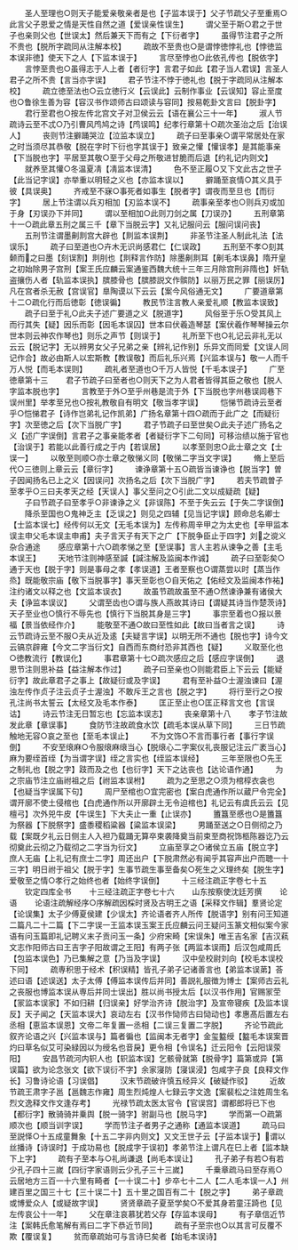 <!-- { "loadSidebar": true } -->
　　圣人至理也○则天子能爱亲敬亲者是也【子监本误于】父子节疏父子至重焉○此言父子恩爱之情是天性自然之道【爱误亲性误生】
　　谓父至于斯○君之于世子也亲则父也【世误太】然后兼天下而有之【下衍者字】
　　虽得节注君子之所不贵也【脱所字疏同从注解本校】
　　疏故不至贵也○是谓悖徳悖礼也【悖徳监本误非徳】使天下之人【下监本误于】
　　言尽至悖也○此依孔传也【脱依字】
　　言悖至贵也○虽得志于人上者【者衍字】言君子如此【君子当人君误】言圣人君子之所不贵【言当亦字误】
　　君子节注不悖于徳礼也【脱于字疏同从注解本校】
　　疏立徳至法也○云立徳行义【云误此】云制作事业【云误知】容止至度也○鲁徐生善为容【容汉书作颂师古曰颂读与容同】按易乾卦文言曰【脱卦字】
　　君行至君也○按左传北宫文子对卫侯云云【语在襄公三十一年】
　　淑人节疏诗云至不忒○乃引曹风鸤鸠之诗【鸤误鸣】纪孝行章第十○疏次圣治之后【治误人】
　　丧则节注擗踊哭泣【泣监本误立】
　　疏子曰至事亲○谓平常居处在家之时当须尽其恭敬【脱在字时下衍也字其误于】致亲之懽【懽误孝】是其能事亲【下当脱也字】平居至其敬○至于父母之所敬进甘脆而后退【约礼记内则文】
　　就养至其懽○冬温夏凊【凊监本误清】
　　色不至正履○又下文此古之世子【此当记字误】亦举重以明轻之义也【亦监本误以】
　　擗踊至哀情○其义具于彼【具误奥】
　　齐戒至不寐○事死者如事生【脱者字】谓夜而至旦也【而衍字】
　　居上节注谓以兵刃相加【刃监本误不】
　　疏事亲至孝也○则兵刃或加于身【刃误刅下并同】
　　谓以至相加○此则刀剑之属【刀误刅】
　　五刑章第十一○疏此章五刑之属三千【章下当脱云字】又礼记服问云【服问误问丧】
　　五刑节注谓墨劓剕宫大辟也【剕监本误荆】
　　非圣节注圣人制此礼法【法误乐】
　　疏子曰至道也○卉木无识尚感君仁【仁误政】
　　五刑至不孝○刻其颡而之曰墨【刻误割】剕刖也【剕释言作防】除墨劓剕耳【劓毛本误鼻】隋开皇之初始除男子宫刑【案王氏应麟云案通鉴西魏大统十三年三月除宫刑非隋也】奸轨盗攘伤人者【轨监本误执】膑膝骨也【膑膝説文作髌防】以丽万民之罪【丽误厉】凡在宫者杀无赦【宫误官】臯陶谟以下云云【案今风俗通无文】
　　广要道章第十二○疏化行而后徳彰【徳误徧】
　　教民节注言教人亲爱礼顺【教监本误致】
　　疏子曰至于礼○此夫子述广要道之义【脱道字】
　　风俗至于乐○受其风上而行其失【疑】因乐而彰【因毛本误囚】世本曰伏羲造琴瑟【案伏羲作琴琴操云尔世本则云神农作琴也】则乐之声节【则误于】
　　礼所至下也○礼记云非礼无以云云【脱记字】无以辨男女父子兄弟之亲【辨礼记作别】乐异文而同爱【文误人同记作合】故必由斯人以宏斯教【教误敬】而后礼乐兴焉【兴监本误与】敬一人而千万人悦【而毛本误则】
　　疏礼者至道也○千万人皆悦【千毛本误子】
　　广至徳章第十三
　　君子节疏子曰至者也○则天下之为人君者皆得其臣之敬也【脱人字监本脱也字】
　　言教至于外○至乎州巷是流于外【下当脱也字州巷误闾巷下误州里】举孝至兄也○按礼教敬自有明文【敬当孝字误】
　　恺悌节疏诗云至者乎○恺悌君子【诗作岂弟礼记作凯弟】广扬名章第十四○疏而于此广之【而疑衍字】次至徳之后【次下当脱广字】
　　君子节疏子曰至世矣○此夫子述广扬名之义【述广字误倒】言君子之事亲能孝者【者疑衍字下二句同】可移治绩以施于官也【治误于】若能以此善行成之于内【若误居】
　　以孝至则忠○此士章之文【士误一】
　　以敬至则顺○亦士章之敬悌义同【敬悌二字当文字误】
　　脩上至后代○三徳则上章云云【章衍字】
　　谏诤章第十五○疏皆当谏诤也【脱当字】曽子因闻扬名已上之义【因误问】次扬名之后【次下当脱广字】
　　若夫节疏曽子至孝乎○三曰夫孝天之经【天误人】事父至问之○引此二文以成疑疏【疑】
　　子曰节疏子曰至孝乎○非谏诤之义【非误陈】不至于失云云【于失二字误倒】
　　降杀至国也○鬼神乏主【乏误之】则见之四辅【见当记字误】顾命总名卿士【士监本误七】经传何以无文【无毛本误为】左传称周辛甲之为太史也【辛甲监本误主申父毛本误主申甫】夫子言天子有天下之广【下脱争臣止于四字】刘之谠义杂合通途
　　感应章第十六○疏孝悌之至【至误事】言人主若从谏争之善【主毛本误王】
　　天地节注则神感至諴【諴注解及监闽本作诚】
　　疏子曰至彰矣○通于天也【脱于字】则是事母之孝【孝误道】王者至察也○谓蒸尝以时【蒸当作烝】既能敬宗庙【敬下当脱事字】事天至彰也○自天佑之【佑经文及监闽本作祐】注约诸文以释之也【文监本误衣】
　　故虽节疏故虽至不通○然谏诤兼有诸侯大夫【诤监本误议】
　　父谓至齿也○谓与族人燕故其诗曰【谓疑其诗当作楚茨诗】天子至业也○慎行不辱先也【慎行下当脱其身是三字】
　　事宗至着也○报以景福【景当依经作介】
　　能敬至不通○故曰至性如此【故曰当者言之误】
　　诗云节疏诗云至不服○夫从近及逺【夫疑言字误】以明无所不通也【脱也字】诗今文云镐京辟雍【今文二字当衍文】自西而东商纣恐非其西也【疑】
　　义取至化也○徳教流行【教误化】
　　事君章第十七○疏次感应之后【感应字误倒】
　　退思节注则思补益【益注解本作过】
　　疏子曰至亲也○则能君臣上下云云【能疑衍字】故此章君子之事上【故疑衍或及字误】
　　君有至补益○士渥浊谏曰【渥浊左传作贞子注云贞子士渥浊】不敢斥王之言也【脱之字】
　　将行至行之○按孔注尚书太誓云【太经文及毛本作泰】
　　匡正至止也○匡正释言文也【言误诂】
　　诗云节注无日暂忘也【忘监本误志】
　　丧亲章第十八
　　孝子节注故发此章【章误事】
　　食防节注故疏食水饮【疏毛本误从草下同】
　　三日节疏触地无容○哀之至也【至毛本误止】
　　不为文饰○不言而事行者【事行字误倒】
　　不安至缞麻○令服缞麻缞当心【脱缞心二字案仪礼丧服记注云广袤当心】麻为要绖首绖【为当谓字误】绖之言实也【绖监本误经】
　　三年至限也○先王之制礼也【脱之字】跂而及之也【也衍字】天下之达丧也【达论语作通】
　　为之宗庙节注立庙祔祖之后【祔监本误柎】
　　疏为之至思之○须为棺椁衣衾也【也疑当字误属下句】
　　周尸至棺也○宜完密也【案白虎通作所以蔵尸令完全】谓开廓不使土侵棺也【白虎通作所以开廓辟土无令迫棺也】礼记云有虞氏云云【见檀弓】次外兕牛皮【牛误生】下大夫止一重【止误亦】
　　簠簋至慼也○是簠簋为祭器【下脱祭字】盛黍稷稻粱器【粱监本误梁】
　　男踊至送之○日侧彻之乃载【案既夕礼云日侧主人入袒乃载踊无算卒束袭降奠当前束至商祝饰柩陈器讫乃云彻奠此云彻之乃载彻之二字当为衍文】
　　立庙至享之○诸侯立五庙【脱立字】庶人无庙【上礼记有庶士二字】周还出户【下脱肃然必有闻乎其容声出户而聴一十三字】明日祔于祖父【脱于字】生事节疏生事至备矣○死生之义理终矣【脱生字】爱敬至之情○孝行之始终也者【始终字误倒】
　　十三经注疏正字卷七十五
　　钦定四库全书
　　十三经注疏正字卷七十六
　　山东按察使沈廷芳撰
　　论语
　　论语注疏解经序○序解疏因棌时贤及古明王之语【采释文作辑】羣贤论定【论误集】太子少傅夏侯建【少误太】齐论语者齐人所传【脱语字】别有问王知道二篇凡二十二篇【下二字误一王监本误玉案王氏应麟云问王疑问玉篆文相似案今家语有问玉篇即礼记聘义末子贡问玉一条】少府宋畸【宋误朱】唯王吉名家【吉汉萟文志作阳师古曰王吉字子阳故谓之王阳】有两子张【两监本误雨】后汉包咸周氏【包监本误色】乃已集解之意【乃当及字误】
　　汉中垒校尉刘向【校毛本误校下同】
　　疏専积思于经术【积误精】皆孔子弟子记诸善言也【弟监本误苐】荅述曰语【述误送】太子太傅【傅监本误传后并同】善説礼服徴为博士【案师古云礼之丧服也博监本误从専后并同士误出】胜以尚书授太后【以汉书作用】官赐冡茔【冡监本误家】不如归耕【归误亲】好学治齐诗【脱治字】及宣帝寝疾【及监本误反】天子闻之【天监本误大】哀动左右【汉书作恸师古曰恸动也】孝惠髙后置左右丞相【恵监本误恩】文帝二年复置一丞相【二误三复置二字脱】
　　齐论节疏此叙齐论语之兴【兴监本误与】篇者徧也【监闽本无者字】金玺盭绶【盭毛本误案晋灼曰草名似艾可染緑因以为绶名也音戾】更令相【令误名】迁云阳令【云阳误荥阳】
　　安昌节疏河内轵人也【轵监本误】乞骸骨就第【脱骨字】篇第或异【第误篇】欲为论念张文【欲下误衍不字】余家寖防【寖误浸】包咸字子良【良释文作长】习鲁诗论语【习误倡】
　　汉末节疏破许慎五经异义【破疑作驳】
　　近故节疏王肃字子邕【邕魏志作雍】周生烈炖煌人七録云字文逸【案裴松之注姓周生名烈文逸释文作文逢存考】
　　光禄节疏太医太官令【官误宫】谓都郎将已下也【都衍字】散骑骑并乗舆【脱一骑字】驸副马也【脱马字】
　　学而第一○疏第顺次也【顺当训字误】
　　学而节注子者男子之通称【通监本误道】
　　疏马曰至説怿○十五成童舞象【十五二字非内则文】又文王世子云【子监本误于】谓以丝播诗【诗误时】于成功易也【脱成字于误初】孝弟节注上谓凡在巳上者【监本缺下上字】
　　疏有子至本与○礼尚谦退【尚毛本误让】
　　孔子弟子有若○有若少孔子四十三嵗【四衍字家语则云少孔子三十三嵗】
　　千乗章疏马曰至存焉○云居地方三百一十六里有畸者【一十误二十】步卒七十二人【二人毛本误一人】州建百里之国三十七【三十误二十】五十里之国百有二十【脱之字】
　　弟子章疏或博爱众人【或疑故字误】
　　贤贤章疏子夏至学矣○不爱其身若童汪踦也【见左传哀公十一年】
　　父在章注哀慕犹若父存【存监本误母】
　　有子章信近节注【案韩氏愈笔解有焉曰二字下恭近节同】
　　疏有子至宗也○以其言可反覆不欺【覆误复】
　　贫而章疏始可与言诗巳矣者【始毛本误诗】
